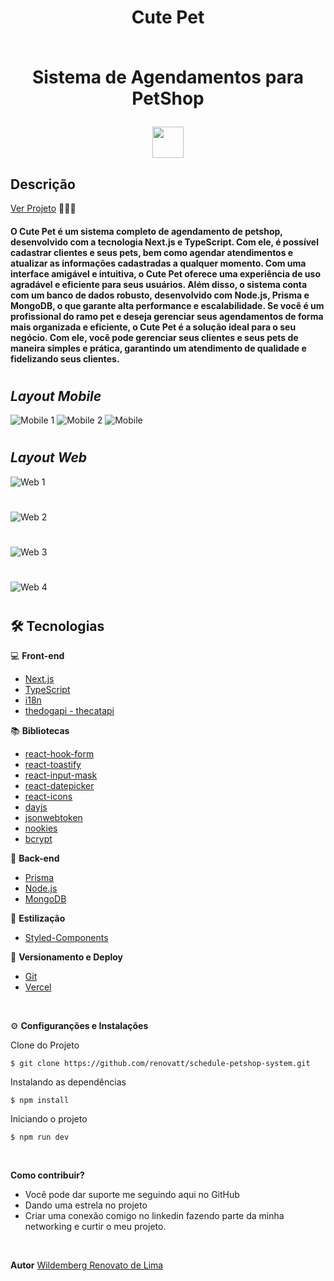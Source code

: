 #

<div align='center'>
<h1>Cute Pet<br> <br>
<p>Sistema de Agendamentos para PetShop</p>
<img src="./public/logo512.png" width="50px"></h1>
</div>

## Descrição

[Ver Projeto](https://schedule-petshop-system.vercel.app) 🐶🐱🐾

#### O Cute Pet é um sistema completo de agendamento de petshop, desenvolvido com a tecnologia Next.js e TypeScript. Com ele, é possível cadastrar clientes e seus pets, bem como agendar atendimentos e atualizar as informações cadastradas a qualquer momento. Com uma interface amigável e intuitiva, o Cute Pet oferece uma experiência de uso agradável e eficiente para seus usuários. Além disso, o sistema conta com um banco de dados robusto, desenvolvido com Node.js, Prisma e MongoDB, o que garante alta performance e escalabilidade. Se você é um profissional do ramo pet e deseja gerenciar seus agendamentos de forma mais organizada e eficiente, o Cute Pet é a solução ideal para o seu negócio. Com ele, você pode gerenciar seus clientes e seus pets de maneira simples e prática, garantindo um atendimento de qualidade e fidelizando seus clientes.

#

## _Layout Mobile_

![Mobile 1](./public/mobile-1.png)
![Mobile 2](./public/mobile-2.png)
![Mobile ](./public/mobile-3.png)

#

## _Layout Web_


![Web 1](./public/web-1.png)
#
![Web 2](./public/web-2.png)
#
![Web 3](./public/web-3.png)
#
![Web 4](./public/web-4.png)
#

## 🛠️ Tecnologias

💻 **Front-end**
- [Next.js](https://nextjs.org)
- [TypeScript](https://www.typescriptlang.org)
- [i18n](https://react.i18next.com)
- [thedogapi - thecatapi](https://thedogapi.com)

📚 **Bibliotecas**
- [react-hook-form](https://react-hook-form.com)
- [react-toastify](https://www.npmjs.com/package/react-toastify)
- [react-input-mask](https://www.npmjs.com/package/react-input-mask#examples)
- [react-datepicker](https://www.npmjs.com/package/react-datepicker)
- [react-icons](https://react-icons.github.io/react-icons)
- [dayjs](https://day.js.org/)
- [jsonwebtoken](https://jwt.io/)
- [nookies](https://www.npmjs.com/package/nookies)
- [bcrypt](https://www.npmjs.com/package/bcrypt)

📁 **Back-end**
- [Prisma](https://www.prisma.io)
- [Node.js](https://nodejs.org)
- [MongoDB](https://www.mongodb.com)

🎨 **Estilização**
- [Styled-Components](https://styled-components.com)

🔋 **Versionamento e Deploy**
- [Git](https://git-scm.com)
- [Vercel](https://vercel.com/)

<br>

⚙️ **Configuranções e Instalações**

Clone do Projeto

    $ git clone https://github.com/renovatt/schedule-petshop-system.git

Instalando as dependências

    $ npm install

Iniciando o projeto

    $ npm run dev

<br>

**Como contribuir?**

- Você pode dar suporte me seguindo aqui no GitHub
- Dando uma estrela no projeto
- Criar uma conexão comigo no linkedin fazendo parte da minha networking e curtir o meu projeto.

<br>

**Autor**
[Wildemberg Renovato de Lima](https://www.linkedin.com/in/renovatt/)